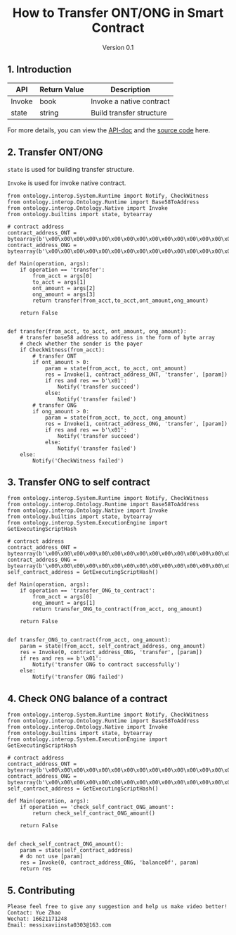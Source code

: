 <h1 align="center">How to Transfer ONT/ONG in Smart Contract</h1>
<p align="center" class="version">Version 0.1</p>

## 1. Introduction

| API                          | Return Value  | Description                                       |
| ---------------------------- | ---- | ---------------------------------------- |
| Invoke                 | book |   Invoke a native contract         |
| state | string |      Build transfer structure             |

For more details, you can view the [API-doc](http://dev-docs.ont.io/#/docs-en/DeveloperGuide/smartcontract/05-sc-api) and the [source code](https://github.com/ontio/ontology-python-compiler) here.


## 2. Transfer ONT/ONG

`state` is used for building transfer structure.

`Invoke` is used for invoke native contract.

```
from ontology.interop.System.Runtime import Notify, CheckWitness
from ontology.interop.Ontology.Runtime import Base58ToAddress
from ontology.interop.Ontology.Native import Invoke
from ontology.builtins import state, bytearray

# contract address 
contract_address_ONT = bytearray(b'\x00\x00\x00\x00\x00\x00\x00\x00\x00\x00\x00\x00\x00\x00\x00\x00\x00\x00\x00\x01')
contract_address_ONG = bytearray(b'\x00\x00\x00\x00\x00\x00\x00\x00\x00\x00\x00\x00\x00\x00\x00\x00\x00\x00\x00\x02')

def Main(operation, args):
    if operation == 'transfer':
        from_acct = args[0]
        to_acct = args[1]
        ont_amount = args[2]
        ong_amount = args[3]
        return transfer(from_acct,to_acct,ont_amount,ong_amount)
    
    return False


def transfer(from_acct, to_acct, ont_amount, ong_amount):
    # transfer base58 address to address in the form of byte array 
    # check whether the sender is the payer
    if CheckWitness(from_acct):
        # transfer ONT
        if ont_amount > 0:
            param = state(from_acct, to_acct, ont_amount)
            res = Invoke(1, contract_address_ONT, 'transfer', [param])
            if res and res == b'\x01':
                Notify('transfer succeed')
            else:
                Notify('transfer failed')
        # transfer ONG
        if ong_amount > 0:
            param = state(from_acct, to_acct, ong_amount)
            res = Invoke(1, contract_address_ONG, 'transfer', [param])
            if res and res == b'\x01':
                Notify('transfer succeed')
            else:
                Notify('transfer failed')
    else:
        Notify('CheckWitness failed')
```

## 3. Transfer ONG to self contract

```
from ontology.interop.System.Runtime import Notify, CheckWitness
from ontology.interop.Ontology.Runtime import Base58ToAddress
from ontology.interop.Ontology.Native import Invoke
from ontology.builtins import state, bytearray
from ontology.interop.System.ExecutionEngine import GetExecutingScriptHash

# contract address 
contract_address_ONT = bytearray(b'\x00\x00\x00\x00\x00\x00\x00\x00\x00\x00\x00\x00\x00\x00\x00\x00\x00\x00\x00\x01')
contract_address_ONG = bytearray(b'\x00\x00\x00\x00\x00\x00\x00\x00\x00\x00\x00\x00\x00\x00\x00\x00\x00\x00\x00\x02')
self_contract_address = GetExecutingScriptHash()

def Main(operation, args):
    if operation == 'transfer_ONG_to_contract':
        from_acct = args[0]
        ong_amount = args[1]
        return transfer_ONG_to_contract(from_acct, ong_amount)
    
    return False


def transfer_ONG_to_contract(from_acct, ong_amount):
    param = state(from_acct, self_contract_address, ong_amount)
    res = Invoke(0, contract_address_ONG, 'transfer', [param])
    if res and res == b'\x01':
        Notify('transfer ONG to contract successfully')
    else:
        Notify('transfer ONG failed')
```

## 4. Check ONG balance of a contract

```
from ontology.interop.System.Runtime import Notify, CheckWitness
from ontology.interop.Ontology.Runtime import Base58ToAddress
from ontology.interop.Ontology.Native import Invoke
from ontology.builtins import state, bytearray
from ontology.interop.System.ExecutionEngine import GetExecutingScriptHash

# contract address 
contract_address_ONT = bytearray(b'\x00\x00\x00\x00\x00\x00\x00\x00\x00\x00\x00\x00\x00\x00\x00\x00\x00\x00\x00\x01')
contract_address_ONG = bytearray(b'\x00\x00\x00\x00\x00\x00\x00\x00\x00\x00\x00\x00\x00\x00\x00\x00\x00\x00\x00\x02')
self_contract_address = GetExecutingScriptHash()

def Main(operation, args):
    if operation == 'check_self_contract_ONG_amount':
        return check_self_contract_ONG_amount()
    
    return False


def check_self_contract_ONG_amount():
    param = state(self_contract_address)
    # do not use [param]
    res = Invoke(0, contract_address_ONG, 'balanceOf', param)
    return res
```

## 5. Contributing 

```
Please feel free to give any suggestion and help us make video better!
Contact: Yue Zhao 
Wechat: 16621171248
Email: messixaviinsta0303@163.com
```
